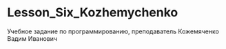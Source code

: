 # Lesson_Six_Kozhemychenko
Учебное задание по программированию, преподаватель Кожемяченко Вадим Иванович
